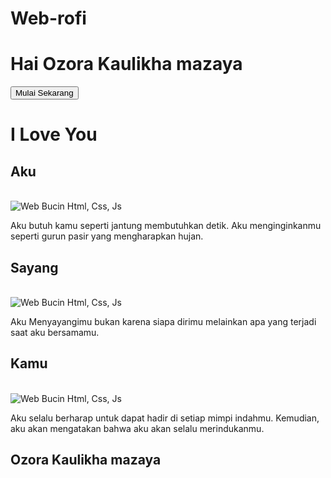 # Web-rofi
<!DOCTYPE html>
<html lang="en">
  
<head>
  <meta charset="UTF-8">
  <meta http-equiv="X-UA-Compatible" content="IE=edge">
  <meta name="viewport" content="width=device-width, initial-scale=1.0">
  <title>I Love You</title>
  <meta name="description" content="Semangat beraktifitas ya sayang">
  <meta name="author" content="Wafa Rifqi Anafin">
  <link rel="stylesheet" href="css/style.css">
  <link rel="stylesheet" href="css/efekteks.css">
  <link rel="stylesheet" href="css/responsif.css">
  <link rel="stylesheet" href="css/buciners.css">
  <script src="https://cdnjs.cloudflare.com/ajax/libs/animejs/2.0.2/anime.min.js"></script>

</head>

<body>
  <!--Author    : Roffie-->
  <!--Instagram : https://www.instagram.com/trofikanaslim/-->
  <div class="kontener2" id="kontener2">
    <h1>Hai Ozora Kaulikha mazaya</h1>
    <button class="tombol" id="tombol">Mulai Sekarang</button>
  </div>

  <div class="kontener" id="kontener">
    <div class="dalemnya_kontener">
      <h1 class="judul_halaman">I Love You</h1>
      <a class="tombol_menu" onclick="klikMenu()"></a>
      <section class="halaman1 dalemnya_halaman" onclick="PindahKeHalaman(0)">
        <h1 class="judul_halaman">Aku</h1>
        <br>
        <img src="https://i.postimg.cc/hhWygSk2/IMG-20211211-WA0010.jpg" alt="Web Bucin Html, Css, Js" class="gambar">
        <br>
        <div class="ucapan1">
          <p class="isiucapan1">Aku butuh kamu seperti jantung membutuhkan detik. Aku menginginkanmu seperti gurun pasir
            yang mengharapkan hujan.</p>
        </div>
      </section>
      <section class="halaman2 dalemnya_halaman" onclick="PindahKeHalaman(1)">
        <h1 class="judul_halaman">Sayang</h1>
        <br>
        <img src="https://i.postimg.cc/022VqBKG/4a5853e0b84fea7773e07b90453fcd25.jpg" alt="Web Bucin Html, Css, Js" class="gambar">
        <br>
        <div class="ucapan2">
          <p class="isiucapan2">Aku Menyayangimu bukan karena siapa dirimu melainkan apa yang terjadi saat aku
            bersamamu.
          </p>
        </div>
      </section>
      <section class="halaman3 dalemnya_halaman" onclick="PindahKeHalaman(2)">
        <h1 class="judul_halaman">Kamu</h1>
        <br>
        <img src="https://i.postimg.cc/022VqBKG/4a5853e0b84fea7773e07b90453fcd25.jpg" alt="Web Bucin Html, Css, Js" class="gambar">
        <br>
        <div class="ucapan3">
          <p class="isiucapan3">Aku selalu berharap untuk dapat hadir di setiap mimpi indahmu. Kemudian, aku akan
            mengatakan bahwa aku akan selalu merindukanmu.</p>
        </div>
      </section>
      <section class="halaman4 dalemnya_halaman" onclick="PindahKeHalaman(3)">
        <h1 class="judul_halaman">Ozora Kaulikha mazaya</h1>
        <br>
        <h1 id="waktu"></h1>
        <script type="text/javascript">
          document.write("<center>");
          var hari = new Date();
          var jam = hari.getHours();
          if (jam >= 0 && jam < 12) {
            document.write(   "<h1 class='ucapan'>Selamat Pagi Sayang!</h1><p class='isiucapan'>Saat aku membuka mata setiap harinya, yang ingin aku lihat hanya kamu. i love you Ozora<3<p>"
            );
          } else if (jam == 12) {
            document.write(
              "<h1 class='ucapan'>Selamat Siang Sayang!</h1><p class='isiucapan'>Jangan Lupa Makan Yaa Jora. i love you Ozora <3<p>"
            );
          } else if (jam >= 12 && jam <= 17) {
            document.write(
              "<h1 class='ucapan'>Selamat Siang Menjelang Sore Jora Gemoy!</h1><p class='isiucapan'>Jangan Lupa Mandi + Jam demi jam telah kamu lalui dengan baik, persiapkan diri kamu untuk aktifitas yang akan datang ya Ozora. i love you Ozora <3<p>"
            );
          } else {
            document.write(
              "<h1 class='ucapan'>Selamat Malam Jora Gemoy!</h1><p class='isiucapan'>Setelah seharian beraktifitas, kini telah tiba saatnya untuk beristirahat, rebahkan dirimu di kasur kesayanganmu. kabari aku disetiap kegiatanmu. i love you Jora <3<p>"
            );
          }
          document.write("</center>");
        </script>
      </section>
    </div>
  </div>

  <script src="https://cdnjs.cloudflare.com/ajax/libs/jquery/1.9.0/jquery.min.js"
    integrity="sha512-synHs+rLg2WDVE9U0oHVJURDCiqft60GcWOW7tXySy8oIr0Hjl3K9gv7Bq/gSj4NDVpc5vmsNkMGGJ6t2VpUMA=="
    crossorigin="anonymous" referrerpolicy="no-referrer"></script>
  <script src="https://cdn.rawgit.com/bungfrangki/efeksalju/2a7805c7/efek-salju.js" type="text/javascript"></script>
  <script src="js/script.js"></script>
  <script>
    document.getElementById("waktu").innerHTML = formatAMPM();

    function formatAMPM() {
      var waktu = new Date(),
        menit = waktu.getMinutes().toString().length == 1 ? '0' + waktu.getMinutes() : waktu.getMinutes(),
        jam = waktu.getHours().toString().length == 1 ? '0' + waktu.getHours() : waktu.getHours(),
        ampm = waktu.getHours() >= 12 ? 'PM' : 'AM',
        bulan = ['Januari', 'Februari', 'Maret', 'April', 'Mei', 'Juni', 'Juli', 'Agustus', 'September', 'Oktober',
          'November', 'Desember'
        ],
        hari = ['Minggu', 'Senin', 'Selasa', 'Rabu', 'Kamis', 'Jumat', 'Sabtu'];
      return '<h1 class="ml1"><span class="text-wrapper"><span class="line line1"></span><span class="letters">' + hari[
          waktu.getDay()] +
        ', ' + waktu.getDate() + ' ' + bulan[waktu.getMonth()] +
        ' ' + waktu.getFullYear() + '</span><span class="line line2"></span></span></h1><p class="ml2"> ' + jam + ':' +
        menit + ' ' + ampm + ' </p>';

    }
  </script>
  <script>
    $(document).ready(function () {
      var audio = new Audio('audio/audio.mp3');
      $("#tombol").click(function () {
        $("#kontener2").fadeOut();
        $("#kontener").fadeIn("4000");
        audio.play();
      });
    });
  </script>
  <script>
    var textWrapper = document.querySelector('.ml1 .letters');
    textWrapper.innerHTML = textWrapper.textContent.replace(/\S/g, "<span class='letter'>$&</span>");

    anime.timeline({
        loop: false
      })
      .add({
        targets: '.ml1 .letter',
        scale: [0.3, 1],
        opacity: [0, 1],
        translateZ: 0,
        easing: "easeOutExpo",
        duration: 600,
        delay: (el, i) => 70 * (i + 1)
      }).add({
        targets: '.ml1 .line',
        scaleX: [0, 1],
        opacity: [0.5, 1],
        easing: "easeOutExpo",
        duration: 700,
        offset: '-=875',
        delay: (el, i, l) => 80 * (l - i)
      }).add({
        targets: '.ml1',
        opacity: 1,
        duration: 1000,
        easing: "easeOutExpo",
        delay: 1000
      });
  </script>
  <script>
    var textWrapper = document.querySelector('.ml2');
    textWrapper.innerHTML = textWrapper.textContent.replace(/\S/g, "<span class='letter'>$&</span>");

    anime.timeline({
        loop: false
      })
      .add({
        targets: '.ml2 .letter',
        scale: [4, 1],
        opacity: [0, 1],
        translateZ: 0,
        easing: "easeOutExpo",
        duration: 950,
        delay: 1400
      }).add({
        targets: '.ml2',
        opacity: 1,
        duration: 1000,
        easing: "easeOutExpo",
        delay: 1000
      });
  </script>
</body>

</html>
   
